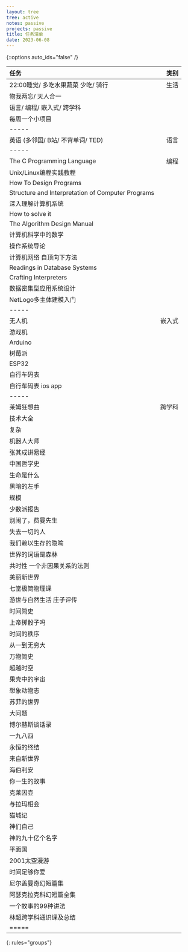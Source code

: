 ```yaml
---
layout: tree
tree: active
notes: passive
projects: passive
title: 任务清单
date: 2023-06-08
---
```



{::options auto_ids="false" /}


| 任务                                                         | 类别       |
|:-------------------------------------------------------------|-----------:|
| 22:00睡觉/ 多吃水果蔬菜 少吃/ 骑行                           | 生活       |
| 物我两忘/ 天人合一                                           |            |
| 语言/ 编程/ 嵌入式/ 跨学科                                   |            |
| 每周一个小项目                                               |            |
|-----
| 英语 (多邻国/ B站/ 不背单词/ TED)                            | 语言       |
|-----
| The C Programming Language                                   | 编程       |
| Unix/Linux编程实践教程                                       |            |
| How To Design Programs                                       |            |
| Structure and Interpretation of Computer Programs            |            |
| 深入理解计算机系统                                           |            |
| How to solve it                                              |            |
| The Algorithm Design Manual                                  |            |
| 计算机科学中的数学                                           |            |
| 操作系统导论                                                 |            |
| 计算机网络 自顶向下方法                                      |            |
| Readings in Database Systems                                 |            |
| Crafting Interpreters                                        |            |
| 数据密集型应用系统设计                                       |            |
| NetLogo多主体建模入门                                        |            |
|-----
| 无人机                                                       | 嵌入式     |
| 游戏机                                                       |            |
| Arduino                                                      |            |
| 树莓派                                                       |            |
| ESP32                                                        |            |
| 自行车码表                                                   |            |
| 自行车码表 ios app                                           |            |
|-----
| 莱姆狂想曲                                                   | 跨学科     |
| 技术大全                                                     |            |
| 复杂                                                         |            |
| 机器人大师                                                   |            |
| 张其成讲易经                                                 |            |
| 中国哲学史                                                   |            |
| 生命是什么                                                   |            |
| 黑暗的左手                                                   |            |
| 规模                                                         |            |
| 少数派报告                                                   |            |
| 别闹了，费曼先生                                             |            |
| 失去一切的人                                                 |            |
| 我们赖以生存的隐喻                                           |            |
| 世界的词语是森林                                             |            |
| 共时性 一个非因果关系的法则                                  |            |
| 美丽新世界                                                   |            |
| 七堂极简物理课                                               |            |
| 游世与自然生活 庄子评传                                      |            |
| 时间简史                                                     |            |
| 上帝掷骰子吗                                                 |            |
| 时间的秩序                                                   |            |
| 从一到无穷大                                                 |            |
| 万物简史                                                     |            |
| 超越时空                                                     |            |
| 果壳中的宇宙                                                 |            |
| 想象动物志                                                   |            |
| 苏菲的世界                                                   |            |
| 大问题                                                       |            |
| 博尔赫斯谈话录                                               |            |
| 一九八四                                                     |            |
| 永恒的终结                                                   |            |
| 来自新世界                                                   |            |
| 海伯利安                                                     |            |
| 你一生的故事                                                 |            |
| 克莱因壶                                                     |            |
| 与拉玛相会                                                   |            |
| 猫城记                                                       |            |
| 神们自己                                                     |            |
| 神的九十亿个名字                                             |            |
| 平面国                                                       |            |
| 2001太空漫游                                                 |            |
| 时间足够你爱                                                 |            |
| 尼尔盖曼奇幻短篇集                                           |            |
| 阿瑟克拉克科幻短篇全集                                       |            |
| 一个故事的99种讲法                                           |            |
| 林超跨学科通识课及总结                                       |            |
|=====
{: rules="groups"}

